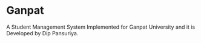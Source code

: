 Ganpat
======

A Student Management System Implemented  for Ganpat University and it is Developed by Dip Pansuriya. 
